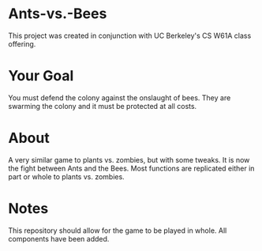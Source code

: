 # Ants-vs.-Bees
This project was created in conjunction with UC Berkeley's CS W61A class offering. 

# Your Goal 
You must defend the colony against the onslaught of bees. They are swarming the colony and it must be protected at all costs. 

# About 
A very similar game to plants vs. zombies, but with some tweaks. It is now the fight between Ants and the Bees. Most functions are replicated either in part or whole to plants vs. zombies. 

# Notes
This repository should allow for the game to be played in whole. All components have been added. 
